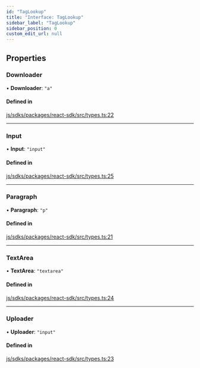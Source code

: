 ```yaml
---
id: "TagLookup"
title: "Interface: TagLookup"
sidebar_label: "TagLookup"
sidebar_position: 0
custom_edit_url: null
---
```


## Properties

### Downloader

• **Downloader**: ``"a"``

#### Defined in

[js/sdks/packages/react-sdk/src/types.ts:22](https://github.com/refinery-labs/lunasec-node-monorepo/blob/2d4dd78/js/sdks/packages/react-sdk/src/types.ts#L22)

___

### Input

• **Input**: ``"input"``

#### Defined in

[js/sdks/packages/react-sdk/src/types.ts:25](https://github.com/refinery-labs/lunasec-node-monorepo/blob/2d4dd78/js/sdks/packages/react-sdk/src/types.ts#L25)

___

### Paragraph

• **Paragraph**: ``"p"``

#### Defined in

[js/sdks/packages/react-sdk/src/types.ts:21](https://github.com/refinery-labs/lunasec-node-monorepo/blob/2d4dd78/js/sdks/packages/react-sdk/src/types.ts#L21)

___

### TextArea

• **TextArea**: ``"textarea"``

#### Defined in

[js/sdks/packages/react-sdk/src/types.ts:24](https://github.com/refinery-labs/lunasec-node-monorepo/blob/2d4dd78/js/sdks/packages/react-sdk/src/types.ts#L24)

___

### Uploader

• **Uploader**: ``"input"``

#### Defined in

[js/sdks/packages/react-sdk/src/types.ts:23](https://github.com/refinery-labs/lunasec-node-monorepo/blob/2d4dd78/js/sdks/packages/react-sdk/src/types.ts#L23)
